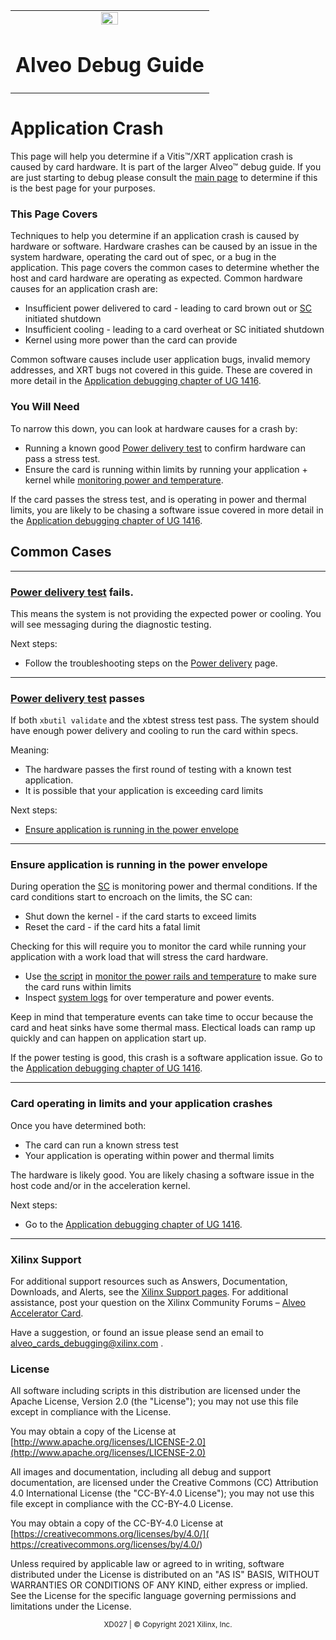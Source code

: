 ﻿<table class="sphinxhide">
 <tr>
   <td align="center"><img src="https://www.xilinx.com/content/dam/xilinx/imgs/press/media-kits/corporate/xilinx-logo.png" width="30%"/><h1>Alveo Debug Guide</h1>
   </td>
 </tr>
</table>

# Application Crash

This page will help you determine if a Vitis™/XRT application crash is caused by card hardware. It is part of the larger Alveo™ debug guide. If you are just starting to debug please consult the [main page](../README.md) to determine if this is the best page for your purposes.

### This Page Covers

Techniques to help you determine if an application crash is caused by hardware or software. Hardware crashes can be caused by an issue in the system hardware, operating the card out of spec, or a bug in the application. This page covers the common cases to determine whether the host and card hardware are operating as expected. Common hardware causes for an application crash are:

* Insufficient power delivered to card - leading to card brown out or [SC](terminology.md#sc) initiated shutdown
* Insufficient cooling - leading to a card overheat or SC initiated shutdown
* Kernel using more power than the card can provide

Common software causes include user application bugs, invalid memory addresses, and XRT bugs not covered in this guide. These are covered in more detail in the [Application debugging chapter of UG 1416](https://www.xilinx.com/cgi-bin/docs/rdoc?t=vitis+doc;v=latest;d=debuggingapplicationskernels.html).

### You Will Need

To narrow this down, you can look at hardware causes for a crash by:

* Running a known good [Power delivery test](power-delivery.md) to confirm hardware can pass a stress test.
*  Ensure the card is running within limits by running your application + kernel while [monitoring power and temperature](common-steps.md#monitor-card-power-and-temperature).

 If the card passes the stress test, and is operating in power and thermal limits, you are likely to be chasing a software issue covered in more detail in the [Application debugging chapter of UG 1416](https://www.xilinx.com/cgi-bin/docs/rdoc?t=vitis+doc;v=latest;d=debuggingapplicationskernels.html).

## Common Cases
- - -
### [Power delivery test](power-delivery.md) fails.

This means the system is not providing the expected power or cooling. You will see messaging during the diagnostic testing.

Next steps:

*  Follow the troubleshooting steps on the [Power delivery](power-delivery.md) page.


- - -
###  [Power delivery test](power-delivery.md) passes

If both `xbutil validate` and the xbtest stress test pass. The system should have enough power delivery and cooling to run the card within specs.

Meaning:
* The hardware passes the first round of testing with a known test application.
* It is possible that your application is exceeding card limits

Next steps:

* [Ensure application is running in the power envelope](#ensure-application-is-running-in-the-power-envelope)

- - -
### Ensure application is running in the power envelope

During operation the [SC](terminology.md#sc) is monitoring power and thermal conditions. If the card conditions start to encroach on the limits, the SC can:

* Shut down the kernel - if the card starts to exceed limits
* Reset the card - if the card hits a fatal limit

Checking for this will require you to monitor the card while running your application with a work load that will stress the card hardware.
- Use [the script](scripts/loop_examine.sh) in [monitor the power rails and temperature](common-steps.md#monitor-card-power-and-temperature) to make sure the card runs within limits
- Inspect [system logs](common-steps.md#use-system-logs-to-see-if-the-card-exceeded-power-or-thermal-limits) for over temperature and power events.

Keep in mind that temperature events can take time to occur because the card and heat sinks have some thermal mass. Electical loads can ramp up quickly and can happen on application start up.

If the power testing is good, this crash is a software application issue. Go to the [Application debugging chapter of UG 1416](https://www.xilinx.com/cgi-bin/docs/rdoc?t=vitis+doc;v=latest;d=debuggingapplicationskernels.html).

- - -
###  Card operating in limits and your application crashes

Once you have determined both:

* The card can run a known stress test
* Your application is operating within power and thermal limits

The hardware is likely good. You are likely chasing a software issue in the host code and/or in the acceleration kernel.

Next steps:

* Go to the [Application debugging chapter of UG 1416](https://www.xilinx.com/cgi-bin/docs/rdoc?t=vitis+doc;v=latest;d=debuggingapplicationskernels.html).

- - -

### Xilinx Support

For additional support resources such as Answers, Documentation, Downloads, and Alerts, see the [Xilinx Support pages](http://www.xilinx.com/support). For additional assistance, post your question on the Xilinx Community Forums – [Alveo Accelerator Card](https://forums.xilinx.com/t5/Alveo-Accelerator-Cards/bd-p/alveo). 

Have a suggestion, or found an issue please send an email to alveo_cards_debugging@xilinx.com .

### License

All software including scripts in this distribution are licensed under the Apache License, Version 2.0 (the "License"); you may not use this file except in compliance with the License.

You may obtain a copy of the License at
[http://www.apache.org/licenses/LICENSE-2.0](http://www.apache.org/licenses/LICENSE-2.0)

All images and documentation, including all debug and support documentation, are licensed under the Creative Commons (CC) Attribution 4.0 International License (the "CC-BY-4.0 License"); you may not use this file except in compliance with the CC-BY-4.0 License.

You may obtain a copy of the CC-BY-4.0 License at
[https://creativecommons.org/licenses/by/4.0/]( https://creativecommons.org/licenses/by/4.0/)


Unless required by applicable law or agreed to in writing, software distributed under the License is distributed on an "AS IS" BASIS, WITHOUT WARRANTIES OR CONDITIONS OF ANY KIND, either express or implied. See the License for the specific language governing permissions and limitations under the License.

<p align="center"><sup>XD027 | &copy; Copyright 2021 Xilinx, Inc.</sup></p>
